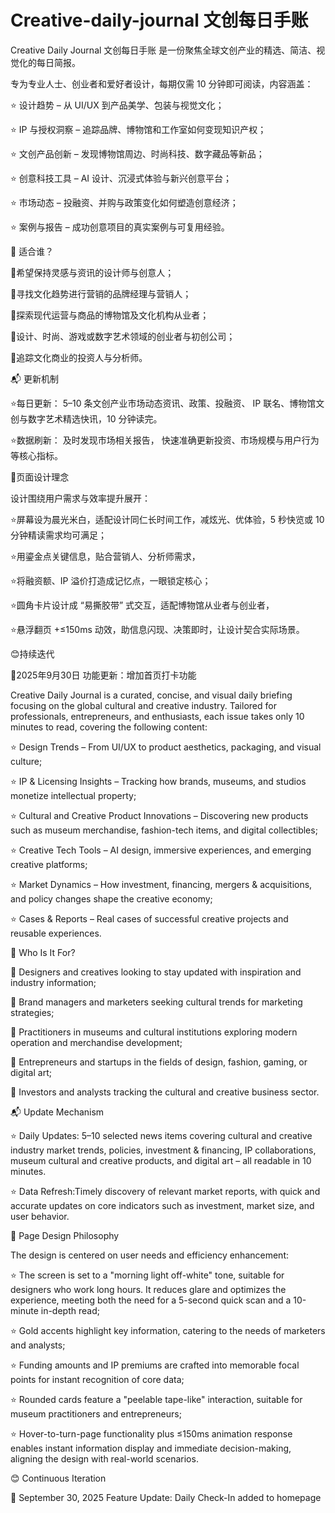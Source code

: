 # Creative-daily-journal 文创每日手账

Creative Daily Journal 文创每日手账 是一份聚焦全球文创产业的精选、简洁、视觉化的每日简报。

专为专业人士、创业者和爱好者设计，每期仅需 10 分钟即可阅读，内容涵盖：

⭐ 设计趋势 – 从 UI/UX 到产品美学、包装与视觉文化；

⭐ IP 与授权洞察 – 追踪品牌、博物馆和工作室如何变现知识产权；

⭐ 文创产品创新 – 发现博物馆周边、时尚科技、数字藏品等新品；

⭐ 创意科技工具 – AI 设计、沉浸式体验与新兴创意平台；

⭐ 市场动态 – 投融资、并购与政策变化如何塑造创意经济；

⭐ 案例与报告 – 成功创意项目的真实案例与可复用经验。


🎯 适合谁？

🌳希望保持灵感与资讯的设计师与创意人；

🌳寻找文化趋势进行营销的品牌经理与营销人；

🌳探索现代运营与商品的博物馆及文化机构从业者；

🌳设计、时尚、游戏或数字艺术领域的创业者与初创公司；

🌳追踪文化商业的投资人与分析师。


📬 更新机制

⭐每日更新：
5–10 条文创产业市场动态资讯、政策、投融资、
IP 联名、博物馆文创与数字艺术精选快讯，10 分钟读完。

⭐数据刷新：
及时发现市场相关报告，
快速准确更新投资、市场规模与用户行为等核心指标。


🐍页面设计理念

设计围绕用户需求与效率提升展开：

⭐屏幕设为晨光米白，适配设计同仁长时间工作，减炫光、优体验，5 秒快览或 10 分钟精读需求均可满足；

⭐用鎏金点关键信息，贴合营销人、分析师需求，

⭐将融资额、IP 溢价打造成记忆点，一眼锁定核心；

⭐圆角卡片设计成 “易撕胶带” 式交互，适配博物馆从业者与创业者，

⭐悬浮翻页 +≤150ms 动效，助信息闪现、决策即时，让设计契合实际场景。

😊持续迭代

📅2025年9月30日   功能更新：增加首页打卡功能


Creative Daily Journal is a curated, concise, and visual daily briefing focusing on the global cultural and creative industry.
Tailored for professionals, entrepreneurs, and enthusiasts, each issue takes only 10 minutes to read, covering the following content:

⭐ Design Trends – From UI/UX to product aesthetics, packaging, and visual culture;

⭐ IP & Licensing Insights – Tracking how brands, museums, and studios monetize intellectual property;

⭐ Cultural and Creative Product Innovations – Discovering new products such as museum merchandise, fashion-tech items, and digital collectibles;

⭐ Creative Tech Tools – AI design, immersive experiences, and emerging creative platforms;

⭐ Market Dynamics – How investment, financing, mergers & acquisitions, and policy changes shape the creative economy;

⭐ Cases & Reports – Real cases of successful creative projects and reusable experiences.


🎯 Who Is It For?

🌳 Designers and creatives looking to stay updated with inspiration and industry information;

🌳 Brand managers and marketers seeking cultural trends for marketing strategies;

🌳 Practitioners in museums and cultural institutions exploring modern operation and merchandise development;

🌳 Entrepreneurs and startups in the fields of design, fashion, gaming, or digital art;

🌳 Investors and analysts tracking the cultural and creative business sector.


📬 Update Mechanism

⭐ Daily Updates:
5–10 selected news items covering cultural and creative industry market trends, policies, investment & financing,
IP collaborations, museum cultural and creative products, and digital art – all readable in 10 minutes.

⭐ Data Refresh:Timely discovery of relevant market reports, 
with quick and accurate updates on core indicators such as investment, market size, and user behavior.

🐍 Page Design Philosophy

The design is centered on user needs and efficiency enhancement:

⭐ The screen is set to a "morning light off-white" tone, suitable for designers who work long hours. 
It reduces glare and optimizes the experience, meeting both the need for a 5-second quick scan and a 10-minute in-depth read;

⭐ Gold accents highlight key information, catering to the needs of marketers and analysts;

⭐ Funding amounts and IP premiums are crafted into memorable focal points for instant recognition of core data;

⭐ Rounded cards feature a "peelable tape-like" interaction, suitable for museum practitioners and entrepreneurs;

⭐ Hover-to-turn-page functionality plus ≤150ms animation response enables instant information display 
and immediate decision-making, aligning the design with real-world scenarios.

😊 Continuous Iteration

📅 September 30, 2025   Feature Update: Daily Check-In added to homepage
